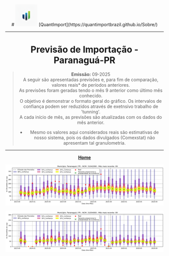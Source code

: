 <header>
# <img src="logo3.png" alt="Logo QuantImport" width="70"> [QuantImport](https://quantimportbrazil.github.io/Sobre/)

---

# Previsão de Importação - Paranaguá-PR

> **Emissão:** 09-2025  
> A seguir são apresentadas previsões e, para fim de comparação, valores reais* de períodos anteriores.  
> As previsões foram geradas tendo o mês 9 anterior como último mês conhecido.  
> O objetivo é demonstrar o formato geral do gráfico. Os intervalos de confiança podem ser reduzidos através de exetnsivo trabalho de 'tunning'.  
> A cada início de mês, as previsões são atualizadas com os dados do mês anterior.  
> * Mesmo os valores aqui considerados reais são estimativas de nosso sistema, pois os dados divulgados (Comexstat) não apresentam tal granulometria.  



---

**[Home](https://quantimportbrazil.github.io/Sobre/)**  


![Gráfico de Previsão](31042090.png)

![Gráfico de Previsão](31054000.png)